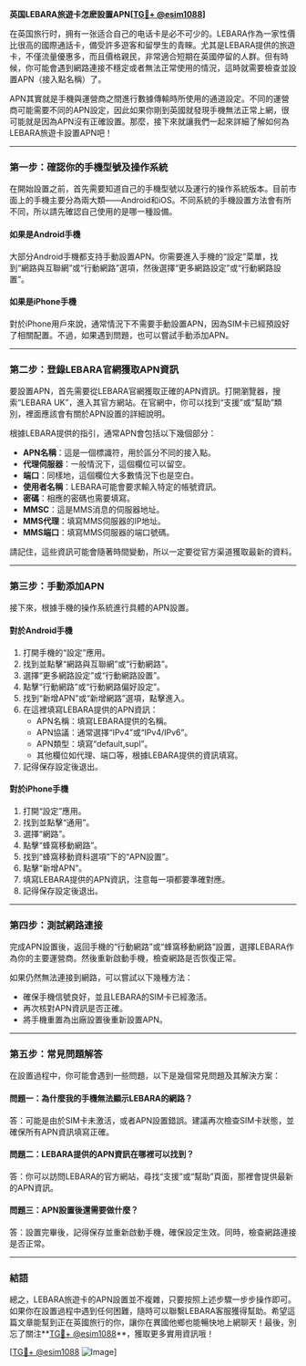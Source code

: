 **英国LEBARA旅遊卡怎麽設置APN[[TG💪+ @esim1088](https://t.me/s/esim1088)]**

在英国旅行时，拥有一张适合自己的电话卡是必不可少的。LEBARA作為一家性價比很高的國際通話卡，備受許多遊客和留學生的青睞。尤其是LEBARA提供的旅遊卡，不僅流量優惠多，而且價格親民，非常適合短期在英國停留的人群。但有時候，你可能會遇到網路連接不穩定或者無法正常使用的情況，這時就需要檢查並設置APN（接入點名稱）了。

APN其實就是手機與運營商之間進行數據傳輸時所使用的通道設定。不同的運營商可能需要不同的APN設定，因此如果你剛到英國就發現手機無法正常上網，很可能就是因為APN沒有正確設置。那麼，接下來就讓我們一起來詳細了解如何為LEBARA旅遊卡設置APN吧！

---

### **第一步：確認你的手機型號及操作系統**
在開始設置之前，首先需要知道自己的手機型號以及運行的操作系統版本。目前市面上的手機主要分為兩大類——Android和iOS。不同系統的手機設置方法會有所不同，所以請先確認自己使用的是哪一種設備。

#### **如果是Android手機**
大部分Android手機都支持手動設置APN。你需要進入手機的“設定”菜單，找到“網路與互聯網”或“行動網路”選項，然後選擇“更多網路設定”或“行動網路設置”。

#### **如果是iPhone手機**
對於iPhone用戶來說，通常情況下不需要手動設置APN，因為SIM卡已經預設好了相關配置。不過，如果遇到問題，也可以嘗試手動添加APN。

---

### **第二步：登錄LEBARA官網獲取APN資訊**
要設置APN，首先需要從LEBARA官網獲取正確的APN資訊。打開瀏覽器，搜索“LEBARA UK”，進入其官方網站。在官網中，你可以找到“支援”或“幫助”類別，裡面應該會有關於APN設置的詳細說明。

根據LEBARA提供的指引，通常APN會包括以下幾個部分：
- **APN名稱**：這是一個標識符，用於區分不同的接入點。
- **代理伺服器**：一般情況下，這個欄位可以留空。
- **端口**：同樣地，這個欄位大多數情況下也是空白。
- **使用者名稱**：LEBARA可能會要求輸入特定的帳號資訊。
- **密碼**：相應的密碼也需要填寫。
- **MMSC**：這是MMS消息的伺服器地址。
- **MMS代理**：填寫MMS伺服器的IP地址。
- **MMS端口**：填寫MMS伺服器的端口號碼。

請記住，這些資訊可能會隨著時間變動，所以一定要從官方渠道獲取最新的資料。

---

### **第三步：手動添加APN**
接下來，根據手機的操作系統進行具體的APN設置。

#### **對於Android手機**
1. 打開手機的“設定”應用。
2. 找到並點擊“網路與互聯網”或“行動網路”。
3. 選擇“更多網路設定”或“行動網路設置”。
4. 點擊“行動網路”或“行動網路偏好設定”。
5. 找到“新增APN”或“新增網路”選項，點擊進入。
6. 在這裡填寫LEBARA提供的APN資訊：
   - APN名稱：填寫LEBARA提供的名稱。
   - APN協議：通常選擇“IPv4”或“IPv4/IPv6”。
   - APN類型：填寫“default,supl”。
   - 其他欄位如代理、端口等，根據LEBARA提供的資訊填寫。
7. 記得保存設定後退出。

#### **對於iPhone手機**
1. 打開“設定”應用。
2. 找到並點擊“通用”。
3. 選擇“網路”。
4. 點擊“蜂窩移動網路”。
5. 找到“蜂窩移動資料選項”下的“APN設置”。
6. 點擊“新增APN”。
7. 填寫LEBARA提供的APN資訊，注意每一項都要準確對應。
8. 記得保存設定後退出。

---

### **第四步：測試網路連接**
完成APN設置後，返回手機的“行動網路”或“蜂窩移動網路”設置，選擇LEBARA作為你的主要運營商。然後重新啟動手機，檢查網路是否恢復正常。

如果仍然無法連接到網路，可以嘗試以下幾種方法：
- 確保手機信號良好，並且LEBARA的SIM卡已經激活。
- 再次核對APN資訊是否正確。
- 將手機重置為出廠設置後重新設置APN。

---

### **第五步：常見問題解答**
在設置過程中，你可能會遇到一些問題，以下是幾個常見問題及其解決方案：

#### **問題一：為什麼我的手機無法顯示LEBARA的網路？**
答：可能是由於SIM卡未激活，或者APN設置錯誤。建議再次檢查SIM卡狀態，並確保所有APN資訊填寫正確。

#### **問題二：LEBARA提供的APN資訊在哪裡可以找到？**
答：你可以訪問LEBARA的官方網站，尋找“支援”或“幫助”頁面，那裡會提供最新的APN資訊。

#### **問題三：APN設置後還需要做什麼？**
答：設置完畢後，記得保存並重新啟動手機，確保設定生效。同時，檢查網路連接是否正常。

---

### **結語**
總之，LEBARA旅遊卡的APN設置並不複雜，只要按照上述步驟一步步操作即可。如果你在設置過程中遇到任何困難，隨時可以聯繫LEBARA客服獲得幫助。希望這篇文章能幫到正在英國旅行的你，讓你在異國他鄉也能暢快地上網聊天！最後，別忘了關注**[TG💪+ @esim1088](https://t.me/s/esim1088)**，獲取更多實用資訊哦！

[[TG💪+ @esim1088](https://t.me/s/esim1088) ![Image](https://i.postimg.cc/4NQfJmqS/Snipaste-2025-05-13-00-14-12.png)]